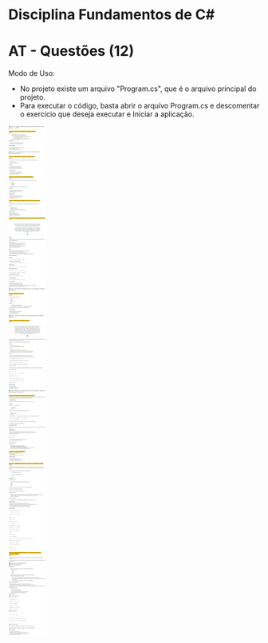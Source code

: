 # Disciplina Fundamentos de C#
# AT - Questões (12)
Modo de Uso:
- No projeto existe um arquivo "Program.cs", que é o arquivo principal do projeto.
- Para executar o código, basta abrir o arquivo Program.cs e descomentar o exercício que deseja executar e Iniciar a aplicação.

![Descrição](documentos/enunciado_AT.png)